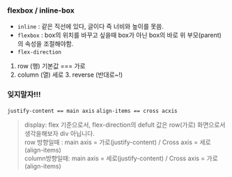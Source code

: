 ### flexbox / inline-box

 - `inline` : 같은 직선에 있다, 글이다 즉 너비와 높이를 못씀.
 - `flexbox` : box의 위치를 바꾸고 싶을때 box가 아닌 box의 바로 위 부모(parent)의 속성을 조절해야함.
 - `flex-direction`  
 1. row (행) 기본값 === 가로 
 2. column (열) 세로 3. reverse (반대로~!)

### 잊지말자!!! 

 `justify-content == main axis`
`align-items == cross acxis`

>display: flex 기준으로서,
flex-direction의 defult 값은 row(가로) 화면으로서 생각을해보자 div 아닙니다. <br>
row 방향일때 : main axis = 가로(justify-content) / Cross axis = 세로(align-items) <br>
column방향일때: main axis = 세로(justify-content) / Cross axis = 가로(align-items) <br>
